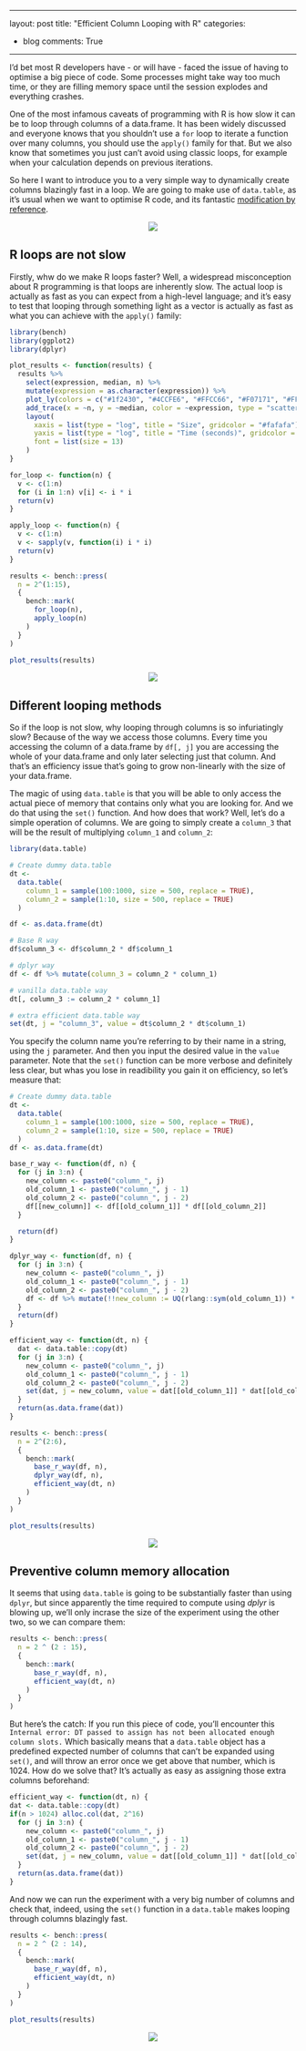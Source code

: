 
---
layout: post
title: "Efficient Column Looping with R"
categories:
- blog
comments: True
---

I’d bet most R developers have - or will have - faced the issue of
having to optimise a big piece of code. Some processes might take way
too much time, or they are filling memory space until the session
explodes and everything crashes.

One of the most infamous caveats of programming with R is how slow it
can be to loop through columns of a data.frame. It has been widely
discussed and everyone knows that you shouldn’t use a `for` loop to
iterate a function over many columns, you should use the `apply()`
family for that. But we also know that sometimes you just can’t avoid
using classic loops, for example when your calculation depends on
previous iterations.

So here I want to introduce you to a very simple way to dynamically
create columns blazingly fast in a loop. We are going to make use of
`data.table`, as it’s usual when we want to optimise R code, and its
fantastic [modification by
reference](https://cran.r-project.org/web/packages/data.table/vignettes/datatable-reference-semantics.html).

<center><img src="https://raw.githubusercontent.com/aljrico/blog/master/_posts/images/column.jpg"></center>

R loops are not slow
--------------------

Firstly, whw do we make R loops faster? Well, a widespread misconception
about R programming is that loops are inherently slow. The actual loop
is actually as fast as you can expect from a high-level language; and
it’s easy to test that looping through something light as a vector is
actually as fast as what you can achieve with the `apply()` family:

``` r
library(bench)
library(ggplot2)
library(dplyr)

plot_results <- function(results) {
  results %>%
    select(expression, median, n) %>%
    mutate(expression = as.character(expression)) %>%
    plot_ly(colors = c("#1f2430", "#4CCFE6", "#FFCC66", "#F07171", "#FF9940")) %>%
    add_trace(x = ~n, y = ~median, color = ~expression, type = "scatter", mode = "lines+markers") %>%
    layout(
      xaxis = list(type = "log", title = "Size", gridcolor = "#fafafa"),
      yaxis = list(type = "log", title = "Time (seconds)", gridcolor = "#fafafa"),
      font = list(size = 13)
    )
}

for_loop <- function(n) {
  v <- c(1:n)
  for (i in 1:n) v[i] <- i * i
  return(v)
}

apply_loop <- function(n) {
  v <- c(1:n)
  v <- sapply(v, function(i) i * i)
  return(v)
}

results <- bench::press(
  n = 2^(1:15),
  {
    bench::mark(
      for_loop(n),
      apply_loop(n)
    )
  }
)

plot_results(results)
```

<center><img src="https://raw.githubusercontent.com/aljrico/blog/master/_posts/rmarkdown/efficient_looping/file_1.png"></center>

Different looping methods
-------------------------

So if the loop is not slow, why looping through columns is so
infuriatingly slow? Because of the way we access those columns. Every
time you accessing the column of a data.frame by `df[, j]` you are
accessing the whole of your data.frame and only later selecting just
that column. And that’s an efficiency issue that’s going to grow
non-linearly with the size of your data.frame.

The magic of using `data.table` is that you will be able to only access
the actual piece of memory that contains only what you are looking for.
And we do that using the `set()` function. And how does that work? Well,
let’s do a simple operation of columns. We are going to simply create a
`column_3` that will be the result of multiplying `column_1` and
`column_2`:

``` r
library(data.table)

# Create dummy data.table
dt <-
  data.table(
    column_1 = sample(100:1000, size = 500, replace = TRUE),
    column_2 = sample(1:10, size = 500, replace = TRUE)
  )

df <- as.data.frame(dt)

# Base R way
df$column_3 <- df$column_2 * df$column_1

# dplyr way
df <- df %>% mutate(column_3 = column_2 * column_1)

# vanilla data.table way
dt[, column_3 := column_2 * column_1]

# extra efficient data.table way
set(dt, j = "column_3", value = dt$column_2 * dt$column_1)
```

You specify the column name you’re referring to by their name in a
string, using the `j` parameter. And then you input the desired value in
the `value` parameter. Note that the `set()` function can be more
verbose and definitely less clear, but whas you lose in readibility you
gain it on efficiency, so let’s measure that:

``` r
# Create dummy data.table
dt <-
  data.table(
    column_1 = sample(100:1000, size = 500, replace = TRUE),
    column_2 = sample(1:10, size = 500, replace = TRUE)
  )
df <- as.data.frame(dt)

base_r_way <- function(df, n) {
  for (j in 3:n) {
    new_column <- paste0("column_", j)
    old_column_1 <- paste0("column_", j - 1)
    old_column_2 <- paste0("column_", j - 2)
    df[[new_column]] <- df[[old_column_1]] * df[[old_column_2]]
  }

  return(df)
}

dplyr_way <- function(df, n) {
  for (j in 3:n) {
    new_column <- paste0("column_", j)
    old_column_1 <- paste0("column_", j - 1)
    old_column_2 <- paste0("column_", j - 2)
    df <- df %>% mutate(!!new_column := UQ(rlang::sym(old_column_1)) * UQ(rlang::sym(old_column_2)))
  }
  return(df)
}

efficient_way <- function(dt, n) {
  dat <- data.table::copy(dt)
  for (j in 3:n) {
    new_column <- paste0("column_", j)
    old_column_1 <- paste0("column_", j - 1)
    old_column_2 <- paste0("column_", j - 2)
    set(dat, j = new_column, value = dat[[old_column_1]] * dat[[old_column_2]])
  }
  return(as.data.frame(dat))
}

results <- bench::press(
  n = 2^(2:6),
  {
    bench::mark(
      base_r_way(df, n),
      dplyr_way(df, n),
      efficient_way(dt, n)
    )
  }
)

plot_results(results)
```

<center><img src="https://raw.githubusercontent.com/aljrico/blog/master/_posts/rmarkdown/efficient_looping/file_2.png"></center>


Preventive column memory allocation
-----------------------------------

It seems that using `data.table` is going to be substantially faster
than using `dplyr`, but since apparently the time required to compute
using *dplyr* is blowing up, we’ll only incrase the size of the
experiment using the other two, so we can compare them:

``` r
results <- bench::press(
  n = 2 ^ (2 : 15),
  {
    bench::mark(
      base_r_way(df, n),
      efficient_way(dt, n)
    )
  }
)
```

But here’s the catch: If you run this piece of code, you’ll encounter
this
`Internal error: DT passed to assign has not been allocated enough column slots.`
Which basically means that a `data.table` object has a predefined
expected number of columns that can’t be expanded using `set()`, and
will throw an error once we get above that number, which is 1024. How do
we solve that? It’s actually as easy as assigning those extra columns
beforehand:

``` r
efficient_way <- function(dt, n) {
dat <- data.table::copy(dt)
if(n > 1024) alloc.col(dat, 2^16)
  for (j in 3:n) {
    new_column <- paste0("column_", j)
    old_column_1 <- paste0("column_", j - 1)
    old_column_2 <- paste0("column_", j - 2)
    set(dat, j = new_column, value = dat[[old_column_1]] * dat[[old_column_2]])
  }
  return(as.data.frame(dat))
}
```

And now we can run the experiment with a very big number of columns and
check that, indeed, using the `set()` function in a `data.table` makes
looping through columns blazingly fast.

``` r
results <- bench::press(
  n = 2 ^ (2 : 14),
  {
    bench::mark(
      base_r_way(df, n),
      efficient_way(dt, n)
    )
  }
)

plot_results(results)
```

<center><img src="https://raw.githubusercontent.com/aljrico/blog/master/_posts/rmarkdown/efficient_looping/file_3.png"></center>

